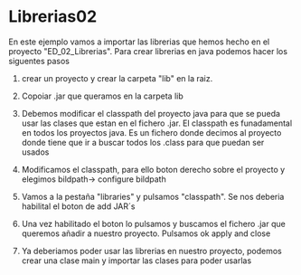 # Librerias02

En este ejemplo vamos a importar las librerias que hemos hecho en el proyecto "ED_02_Librerias".
 Para crear librerias en java podemos hacer los siguentes pasos

1. crear un proyecto y crear la carpeta "lib" en la raiz.
2. Copoiar .jar que queramos en la carpeta lib
3. Debemos modificar el classpath del proyecto java para que se pueda usar las clases que estan en el fichero .jar.
El classpath es funadamental en todos los proyectos java. Es un fichero
donde decimos al proyecto donde tiene que ir a buscar todos los .class para que puedan ser usados
4. Modificamos el classpath, para ello boton derecho sobre el proyecto y elegimos bildpath-> configure bildpath

5. Vamos a la pestaña "libraries" y pulsamos "classpath". Se nos deberia habilital el boton de add JAR´s
6. Una vez habilitado el boton lo pulsamos y buscamos el fichero .jar que queremos añadir a nuestro proyecto.
Pulsamos ok apply and close
7. Ya deberiamos poder usar las librerias en nuestro proyecto, podemos crear una clase main y importar las clases para poder usarlas
